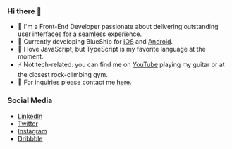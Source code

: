 ### Hi there 👋

- 🔭  I'm a Front-End Developer passionate about delivering outstanding user interfaces for a seamless experience.
- 🌱  Currently developing BlueShip for [iOS](https://apps.apple.com/ca/app/blueship/id1573998645) and [Android](https://play.google.com/store/apps/details?id=com.blueship.mobile).
- 🥞  I love JavaScript, but TypeScript is my favorite language at the moment. 
- ⚡ Not tech-related: you can find me on [YouTube](https://youtu.be/yyyYsj0ovtY) playing my guitar or at the closest rock-climbing gym.
- 📮  For inquiries please contact me [here](https://www.davimello.com/#contact).
### Social Media

- [LinkedIn](https://www.linkedin.com/in/daviavmello/)
- [Twitter](https://twitter.com/DaviMello)
- [Instagram](https://www.instagram.com/daviavmello/)
- [Dribbble](https://dribbble.com/daviavmello)

